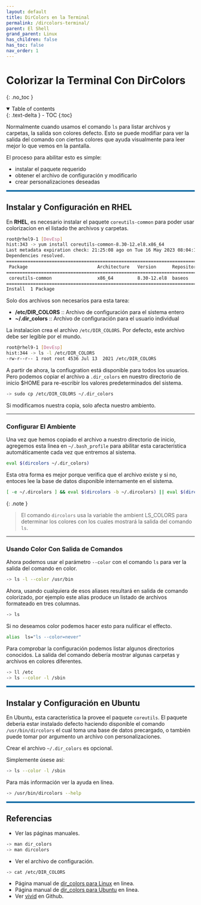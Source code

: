 ```yaml
---
layout: default
title: DirColors en la Terminal
permalink: /dircolors-terminal/
parent: El Shell 
grand_parent: Linux
has_children: false
has_toc: false
nav_order: 1
---
```


# Colorizar la Terminal Con DirColors

{: .no_toc }

<details open markdown="block">
  <summary>
    Table of contents
  </summary>
  {: .text-delta }
- TOC
{:toc}
</details>


Normalmente cuando usamos el comando `ls` para listar archivos y carpetas, la salida son colores defecto.
Esto se puede modifiar para ver la salida del comando con ciertos colores que ayuda visualmente para leer mejor lo que vemos en la pantalla.

El proceso para abilitar esto es simple:
* instalar el paquete requerido
* obtener el archivo de configuración y modificarlo
* crear personalizaciones deseadas

<hr style=" border: 0; width: 100%; color:#0369a3; background-color:#0369a3; height: 4px;"/>

## Instalar y Configuración en RHEL

En **RHEL**, es necesario instalar el paquete `coreutils-common` para poder usar colorizacion en el listado the archivos y carpetas.
```bash
root@rhel9-1 [DevEsp]
hist:343 -> yum install coreutils-common-8.30-12.el8.x86_64
Last metadata expiration check: 21:25:08 ago on Tue 16 May 2023 08:04:12 PM PDT.
Dependencies resolved.
================================================================================
 Package                          Architecture   Version      Repository   Size
================================================================================
 coreutils-common                 x86_64         8.30-12.el8  baseos    
================================================================================
Install  1 Package
```

Solo dos archivos son necesarios para esta tarea:

* **/etc/DIR_COLORS** :: Archivo de configuración para el sistema entero 
* **~/.dir_colors** :: Archivo de configuración para el usuario individual

La instalacion crea el archivo `/etc/DIR_COLORS`. 
Por defecto, este archivo debe ser legible por el mundo.
```bash
root@rhel9-1 [DevEsp]
hist:344 -> ls -l /etc/DIR_COLORS
-rw-r--r-- 1 root root 4536 Jul 13  2021 /etc/DIR_COLORS
```

A partir de ahora, la confiugration está disponible para todos los usuarios. Pero podemos copiar el archivo a `.dir_colors` en nuestro directorio de inicio $HOME para re-escribir los valores predeterminados del sistema. 
```bash
-> sudo cp /etc/DIR_COLORS ~/.dir_colors
```
Si modificamos nuestra copia, solo afecta nuestro ambiento.

* * *

### Configurar El Ambiente

Una vez que hemos copiado el archivo a nuestro directorio de inicio, agregemos esta linea en `~/.bash_profile` para abilitar esta característica automáticamente cada vez que entremos al sistema.
```bash
eval $(dircolors ~/.dir_colors)    
```
Esta otra forma es mejor porque verifica que el archivo existe y si no, entoces lee la base de datos disponible internamente en el sistema.
```bash
[ -e ~/.dircolors ] && eval $(dircolors -b ~/.dircolors) || eval $(dircolors -b)
```

{: .note }
> El comando `dircolors` usa la variable the ambient LS_COLORS para determinar los colores con los cuales mostrará la salida del comando `ls`.

* * *
### Usando Color Con Salida de Comandos

Ahora podemos usar el parámetro `--color` con el comando `ls` para ver la salida del comando en color.
```bash
-> ls -l --color /usr/bin
```
Ahora, usando cualquiera de esos aliases resultará en salida de comando colorizado, por ejemplo este
alias produce un listado de archivos formateado en tres columnas.
```bash
-> ls
```
Si no deseamos color podemos hacer esto para nulificar el effecto.
```bash
alias  ls="ls --color=never"
```

Para comprobar la configuración podemos listar algunos directorios conocidos. La salida del comando debería mostrar algunas carpetas y archivos en colores diferentes.
```bash
-> ll /etc
-> ls --color -l /sbin
```

<hr style=" border: 0; width: 100%; color:#0369a3; background-color:#0369a3; height: 4px;"/>

## Instalar y Configuración en Ubuntu

En Ubuntu, esta característica la provee el paquete `coreutils`. El paquete deberia estar instalado defecto haciendo disponible el comando `/usr/bin/dircolors` el cual toma una base de datos precargado, o también puede tomar por argumento un archivo con personalizaciones.

Crear el archivo `~/.dir_colors` es opcional.

Simplemente úsese asi:
```bash
-> ls --color -l /sbin
```

Para más información ver la ayuda en línea.
```bash
-> /usr/bin/dircolors --help
```

<hr style=" border: 0; width: 100%; color:#0369a3; background-color:#0369a3; height: 4px;"/>

## Referencias

* Ver las páginas manuales.
```bash
-> man dir_colors
-> man dircolors
```

* Ver el archivo de configuración.
```bash
-> cat /etc/DIR_COLORS
```

* Página manual de [dir_colors para Linux](https://linux.die.net/man/5/dir_colors) en linea.
* Página manual de [dir_colors para Ubuntu](https://manpages.ubuntu.com/manpages/trusty/man1/dircolors.1.html) en linea.
* Ver [vivid](https://github.com/sharkdp/vivid) en Github.